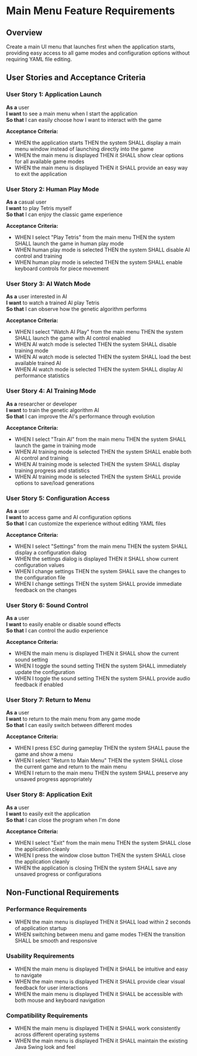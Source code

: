 # Main Menu Feature Requirements

## Overview
Create a main UI menu that launches first when the application starts, providing easy access to all game modes and configuration options without requiring YAML file editing.

## User Stories and Acceptance Criteria

### User Story 1: Application Launch
**As a** user  
**I want** to see a main menu when I start the application  
**So that** I can easily choose how I want to interact with the game

**Acceptance Criteria:**
- WHEN the application starts THEN the system SHALL display a main menu window instead of launching directly into the game
- WHEN the main menu is displayed THEN it SHALL show clear options for all available game modes
- WHEN the main menu is displayed THEN it SHALL provide an easy way to exit the application

### User Story 2: Human Play Mode
**As a** casual user  
**I want** to play Tetris myself  
**So that** I can enjoy the classic game experience

**Acceptance Criteria:**
- WHEN I select "Play Tetris" from the main menu THEN the system SHALL launch the game in human play mode
- WHEN human play mode is selected THEN the system SHALL disable AI control and training
- WHEN human play mode is selected THEN the system SHALL enable keyboard controls for piece movement

### User Story 3: AI Watch Mode
**As a** user interested in AI  
**I want** to watch a trained AI play Tetris  
**So that** I can observe how the genetic algorithm performs

**Acceptance Criteria:**
- WHEN I select "Watch AI Play" from the main menu THEN the system SHALL launch the game with AI control enabled
- WHEN AI watch mode is selected THEN the system SHALL disable training mode
- WHEN AI watch mode is selected THEN the system SHALL load the best available trained AI
- WHEN AI watch mode is selected THEN the system SHALL display AI performance statistics

### User Story 4: AI Training Mode
**As a** researcher or developer  
**I want** to train the genetic algorithm AI  
**So that** I can improve the AI's performance through evolution

**Acceptance Criteria:**
- WHEN I select "Train AI" from the main menu THEN the system SHALL launch the game in training mode
- WHEN AI training mode is selected THEN the system SHALL enable both AI control and training
- WHEN AI training mode is selected THEN the system SHALL display training progress and statistics
- WHEN AI training mode is selected THEN the system SHALL provide options to save/load generations

### User Story 5: Configuration Access
**As a** user  
**I want** to access game and AI configuration options  
**So that** I can customize the experience without editing YAML files

**Acceptance Criteria:**
- WHEN I select "Settings" from the main menu THEN the system SHALL display a configuration dialog
- WHEN the settings dialog is displayed THEN it SHALL show current configuration values
- WHEN I change settings THEN the system SHALL save the changes to the configuration file
- WHEN I change settings THEN the system SHALL provide immediate feedback on the changes

### User Story 6: Sound Control
**As a** user  
**I want** to easily enable or disable sound effects  
**So that** I can control the audio experience

**Acceptance Criteria:**
- WHEN the main menu is displayed THEN it SHALL show the current sound setting
- WHEN I toggle the sound setting THEN the system SHALL immediately update the configuration
- WHEN I toggle the sound setting THEN the system SHALL provide audio feedback if enabled

### User Story 7: Return to Menu
**As a** user  
**I want** to return to the main menu from any game mode  
**So that** I can easily switch between different modes

**Acceptance Criteria:**
- WHEN I press ESC during gameplay THEN the system SHALL pause the game and show a menu
- WHEN I select "Return to Main Menu" THEN the system SHALL close the current game and return to the main menu
- WHEN I return to the main menu THEN the system SHALL preserve any unsaved progress appropriately

### User Story 8: Application Exit
**As a** user  
**I want** to easily exit the application  
**So that** I can close the program when I'm done

**Acceptance Criteria:**
- WHEN I select "Exit" from the main menu THEN the system SHALL close the application cleanly
- WHEN I press the window close button THEN the system SHALL close the application cleanly
- WHEN the application is closing THEN the system SHALL save any unsaved progress or configurations

## Non-Functional Requirements

### Performance Requirements
- WHEN the main menu is displayed THEN it SHALL load within 2 seconds of application startup
- WHEN switching between menu and game modes THEN the transition SHALL be smooth and responsive

### Usability Requirements
- WHEN the main menu is displayed THEN it SHALL be intuitive and easy to navigate
- WHEN the main menu is displayed THEN it SHALL provide clear visual feedback for user interactions
- WHEN the main menu is displayed THEN it SHALL be accessible with both mouse and keyboard navigation

### Compatibility Requirements
- WHEN the main menu is displayed THEN it SHALL work consistently across different operating systems
- WHEN the main menu is displayed THEN it SHALL maintain the existing Java Swing look and feel 